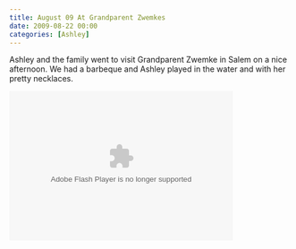 ```yaml
---
title: August 09 At Grandparent Zwemkes
date: 2009-08-22 00:00
categories: [Ashley]
---
```

<p>Ashley and the family went to visit Grandparent Zwemke in Salem on a nice afternoon. We had a barbeque and Ashley played in the water and with her pretty necklaces.</p>
<p><embed type="application/x-shockwave-flash" src="http://picasaweb.google.com/s/c/bin/slideshow.swf" width="400" height="267" flashvars="host=picasaweb.google.com&amp;captions=1&amp;hl=en_US&amp;feat=flashalbum&amp;RGB=0x000000&amp;feed=http%3A%2F%2Fpicasaweb.google.com%2Fdata%2Ffeed%2Fapi%2Fuser%2Fwyseguys%2Falbumid%2F5375654151746957041%3Falt%3Drss%26kind%3Dphoto%26authkey%3DGv1sRgCIWAluLX2ZuUdQ%26hl%3Den_US" pluginspage="http://www.macromedia.com/go/getflashplayer" /></p>
